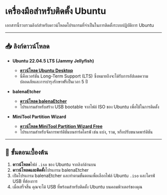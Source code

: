 # เครื่องมือสำหรับติดตั้ง Ubuntu

เอกสารนี้รวบรวมลิงก์สำหรับดาวน์โหลดโปรแกรมที่จำเป็นในการติดตั้งระบบปฏิบัติการ Ubuntu

---

## 📥 ลิงก์ดาวน์โหลด

- **Ubuntu 22.04.5 LTS (Jammy Jellyfish)**
  - **[ดาวน์โหลด Ubuntu Desktop](https://ubuntu.com/download/desktop)**
  - นี่คือเวอร์ชัน Long-Term Support (LTS) ซึ่งหมายถึงจะได้รับการอัปเดตความปลอดภัยและการบำรุงรักษาฟรีเป็นเวลา 5 ปี

- **balenaEtcher**
  - **[ดาวน์โหลด balenaEtcher](https://etcher.balena.io/)**
  - โปรแกรมสำหรับสร้าง USB bootable จากไฟล์ ISO ของ Ubuntu เพื่อใช้ในการติดตั้ง

- **MiniTool Partition Wizard**
  - **[ดาวน์โหลด MiniTool Partition Wizard Free](https://www.partitionwizard.com/free-partition-manager.html)**
  - โปรแกรมสำหรับจัดการพาร์ติชันบนฮาร์ดไดรฟ์ เช่น แบ่ง, รวม, หรือปรับขนาดพาร์ติชัน

---

## 📝 ขั้นตอนเบื้องต้น

1.  **ดาวน์โหลด**ไฟล์ `.iso` ของ Ubuntu จากลิงก์ด้านบน
2.  **ดาวน์โหลดและติดตั้ง**โปรแกรม balenaEtcher
3.  เปิดโปรแกรม balenaEtcher และทำตามขั้นตอนเพื่อเลือกไฟล์ Ubuntu `.iso` และไดรฟ์ USB ที่ต้องการ
4.  เมื่อเสร็จสิ้น คุณจะได้ USB ที่พร้อมสำหรับติดตั้ง Ubuntu บนคอมพิวเตอร์ของคุณ
